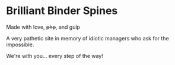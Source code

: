 # Brilliant Binder Spines

Made with love, ~~php~~, and gulp

A very pathetic site in memory of idiotic managers who ask for the impossible.

We're with you... every step of the way!
